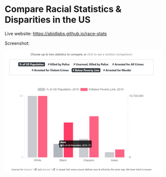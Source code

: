 # Compare Racial Statistics & Disparities in the US

Live website: https://abidlabs.github.io/race-stats

Screenshot:

![alt text](https://raw.githubusercontent.com/abidlabs/race-stats/master/screenshot.png)

